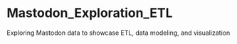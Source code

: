 # Mastodon_Exploration_ETL
Exploring Mastodon data to showcase ETL, data modeling, and visualization
